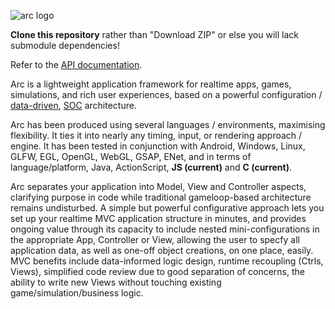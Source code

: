 ![arc logo](https://cloud.githubusercontent.com/assets/7487822/10715923/e2e9d2e2-7b2f-11e5-84b4-de43f232d061.gif)

**Clone this repository** rather than "Download ZIP" or else you will lack submodule dependencies!

Refer to the [API documentation](http://arcaneingenuity.github.io/arc/).

Arc is a lightweight application framework for realtime apps, games, simulations, and rich user experiences, based on a powerful configuration / [data-driven](https://en.wikipedia.org/wiki/Data-driven_programming), [SOC](https://en.wikipedia.org/wiki/Separation_of_concerns) architecture.

Arc has been produced using several languages / environments, maximising flexibility. It ties it into nearly any timing, input, or rendering approach / engine. It has been tested in conjunction with Android, Windows, Linux, GLFW, EGL, OpenGL, WebGL, GSAP, ENet, and in terms of language/platform, Java, ActionScript, **JS (current)** and **C (current)**.

Arc separates your application into Model, View and Controller aspects, clarifying purpose in code while traditional gameloop-based architecture remains undisturbed. A simple but powerful configurative approach lets you set up your realtime MVC application structure in minutes, and provides ongoing value through its capacity to include nested mini-configurations in the appropriate App, Controller or View, allowing the user to specfy all application data, as well as one-off object creations, on one place, easily. MVC benefits include data-informed logic design, runtime recoupling (Ctrls, Views), simplified code review due to good separation of concerns, the ability to write new Views without touching existing game/simulation/business logic.